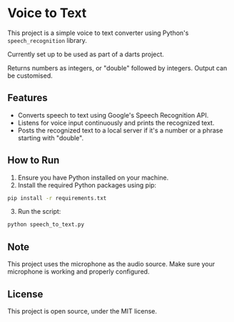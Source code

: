 # Voice to Text

This project is a simple voice to text converter using Python's `speech_recognition` library.

Currently set up to be used as part of a darts project.

Returns numbers as integers, or "double" followed by integers. Output can be customised.

## Features

- Converts speech to text using Google's Speech Recognition API.
- Listens for voice input continuously and prints the recognized text.
- Posts the recognized text to a local server if it's a number or a phrase starting with "double".

## How to Run

1. Ensure you have Python installed on your machine.
2. Install the required Python packages using pip:

```sh
pip install -r requirements.txt
```

3. Run the script:
```sh
python speech_to_text.py
```

## Note
This project uses the microphone as the audio source. Make sure your microphone is working and properly configured.

## License
This project is open source, under the MIT license.